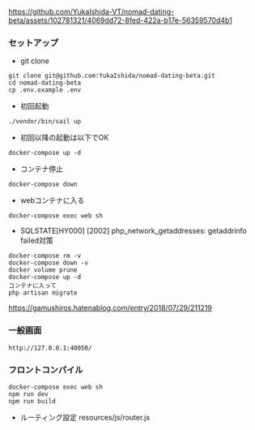 https://github.com/YukaIshida-VT/nomad-dating-beta/assets/102781321/4069dd72-8fed-422a-b17e-56359570d4b1

### セットアップ

- git clone
```
git clone git@github.com:YukaIshida/nomad-dating-beta.git
cd nomad-dating-beta
cp .env.example .env
```

- 初回起動
```
./vendor/bin/sail up
```

- 初回以降の起動は以下でOK
```
docker-compose up -d
```

- コンテナ停止
```
docker-compose down
```

- webコンテナに入る
```
docker-compose exec web sh
```

- SQLSTATE[HY000] [2002] php_network_getaddresses: getaddrinfo failed対策
```
docker-compose rm -v
docker-compose down -v
docker volume prune
docker-compose up -d
コンテナに入って
php artisan migrate
```
https://gamushiros.hatenablog.com/entry/2018/07/29/211219

### 一般画面

```
http://127.0.0.1:40050/
```

### フロントコンパイル
```
docker-compose exec web sh
npm run dev
npm run build
```
- ルーティング設定
resources/js/router.js
